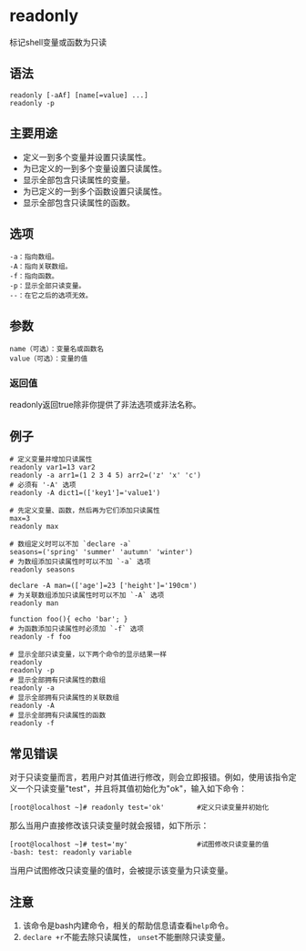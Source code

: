 # readonly

标记shell变量或函数为只读

## 语法

```text
readonly [-aAf] [name[=value] ...]
readonly -p
```

## 主要用途

* 定义一到多个变量并设置只读属性。
* 为已定义的一到多个变量设置只读属性。
* 显示全部包含只读属性的变量。
* 为已定义的一到多个函数设置只读属性。
* 显示全部包含只读属性的函数。

## 选项

```text
-a：指向数组。
-A：指向关联数组。
-f：指向函数。
-p：显示全部只读变量。
--：在它之后的选项无效。
```

## 参数

```text
name（可选）：变量名或函数名
value（可选）：变量的值
```

### 返回值

readonly返回true除非你提供了非法选项或非法名称。

## 例子

```text
# 定义变量并增加只读属性
readonly var1=13 var2
readonly -a arr1=(1 2 3 4 5) arr2=('z' 'x' 'c')
# 必须有 '-A' 选项
readonly -A dict1=(['key1']='value1')
```

```text
# 先定义变量、函数，然后再为它们添加只读属性
max=3
readonly max

# 数组定义时可以不加 `declare -a`
seasons=('spring' 'summer' 'autumn' 'winter')
# 为数组添加只读属性时可以不加 `-a` 选项
readonly seasons

declare -A man=(['age']=23 ['height']='190cm')
# 为关联数组添加只读属性时可以不加 `-A` 选项
readonly man

function foo(){ echo 'bar'; }
# 为函数添加只读属性时必须加 `-f` 选项
readonly -f foo
```

```text
# 显示全部只读变量，以下两个命令的显示结果一样
readonly
readonly -p
# 显示全部拥有只读属性的数组
readonly -a
# 显示全部拥有只读属性的关联数组
readonly -A
# 显示全部拥有只读属性的函数
readonly -f
```

## 常见错误

对于只读变量而言，若用户对其值进行修改，则会立即报错。例如，使用该指令定义一个只读变量"test"，并且将其值初始化为"ok"，输入如下命令：

```text
[root@localhost ~]# readonly test='ok'        #定义只读变量并初始化
```

那么当用户直接修改该只读变量时就会报错，如下所示：

```text
[root@localhost ~]# test='my'                 #试图修改只读变量的值
-bash: test: readonly variable
```

当用户试图修改只读变量的值时，会被提示该变量为只读变量。

## 注意

1. 该命令是bash内建命令，相关的帮助信息请查看`help`命令。
2. `declare +r`不能去除只读属性， `unset`不能删除只读变量。

